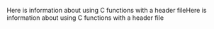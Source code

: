 Here is information about using C functions with a header fileHere is information about using C functions with a header file
